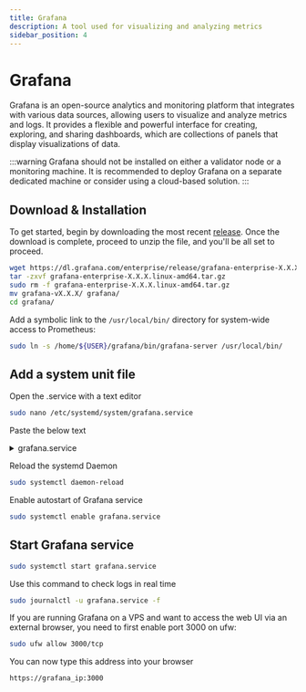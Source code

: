 ```yaml
---
title: Grafana
description: A tool used for visualizing and analyzing metrics
sidebar_position: 4
---
```


# Grafana

Grafana is an open-source analytics and monitoring platform that integrates with various data sources, allowing users to visualize and analyze metrics and logs. It provides a flexible and powerful interface for creating, exploring, and sharing dashboards, which are collections of panels that display visualizations of data.

:::warning
Grafana should not be installed on either a validator node or a monitoring machine. It is recommended to deploy Grafana on a separate dedicated machine or consider using a cloud-based solution.
:::

## Download & Installation

To get started, begin by downloading the most recent [release](https://grafana.com/grafana/download). Once the download is complete, proceed to unzip the file, and you'll be all set to proceed.

```bash
wget https://dl.grafana.com/enterprise/release/grafana-enterprise-X.X.X.linux-amd64.tar.gz
tar -zxvf grafana-enterprise-X.X.X.linux-amd64.tar.gz
sudo rm -f grafana-enterprise-X.X.X.linux-amd64.tar.gz
mv grafana-vX.X.X/ grafana/
cd grafana/
```
Add a symbolic link to the `/usr/local/bin/` directory for system-wide access to Prometheus:

```bash
sudo ln -s /home/${USER}/grafana/bin/grafana-server /usr/local/bin/
```

## Add a system unit file

Open the .service with a text editor

```bash
sudo nano /etc/systemd/system/grafana.service
```

Paste the below text

<details>
<summary>grafana.service</summary>
<p>

```bash title="/etc/systemd/system/grafana.service"
[Unit]
Description=Grafana
After=network-online.target

[Service]
User=<your_user> #modify this field with your user
TimeoutStartSec=0
CPUWeight=95
IOWeight=95
WorkingDirectory=/home/<your_user>/grafana
ExecStart=grafana-server web --config.file=/home/<your_user>/grafana/conf/defaults.ini
Restart=always
RestartSec=2
LimitNOFILE=800000
KillSignal=SIGTERM

[Install]
WantedBy=multi-user.target
```

</p>
</details>

Reload the systemd Daemon

```bash
sudo systemctl daemon-reload
```

Enable autostart of Grafana service

```bash
sudo systemctl enable grafana.service
```

## Start Grafana service

```bash
sudo systemctl start grafana.service
```

Use this command to check logs in real time

```bash
sudo journalctl -u grafana.service -f
```

If you are running Grafana on a VPS and want to access the web UI via an external browser, you need to first enable port 3000 on ufw:

```bash
sudo ufw allow 3000/tcp
```

You can now type this address into your browser

```bash
https://grafana_ip:3000
```